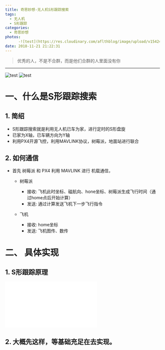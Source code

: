 ```yaml
---
title: 奇思妙想-无人机S形跟踪搜索
tags:
  - 无人机
  - S形跟踪
categories:
  - 奇思妙想
photos:
      -![test](https://res.cloudinary.com/aflthblog/image/upload/v1542423142/Wallions282218.jpg)
date: 2018-11-21 21:22:31
---
```


<blockquote class="blockquote-center">优秀的人，不是不合群，而是他们合群的人里面没有你</blockquote>

---
![test](http://xiaoshujiang/小书匠/Wallions280129.jpg "Wallions280129")
![test](https://res.cloudinary.com/aflthblog/image/upload/v1542423142/Wallions282218.jpg)
# 一、什么是S形跟踪搜索


## 1. 简绍

- S形跟踪搜索就是利用无人机已车为家，进行定时的S形盘旋
- 已家为X轴，已车辆方向为Y轴
- 利用PX4开源飞控，利用MAVLINK协议，树莓派，地面站进行联合

## 2. 如何通信

- 首先 树莓派 和 PX4 利用 MAVLINK 进行 机载通信， 

    - 树莓派
        - 接收: 飞机此时坐标、磁航向、hone坐标、树莓派生成飞行时间（通过home点后开始计算）
        - 发送: 通过计算发送飞机下一步飞行指令
        
    - 飞机
        - 接收: home坐标
        - 发送: 飞机图传、数传


# 二、 具体实现


## 1. S形跟踪原理

![Diagram](./attachments/1543988255377.drawio.html)

## 2. 大概先这样，等基础充足在去实现。

